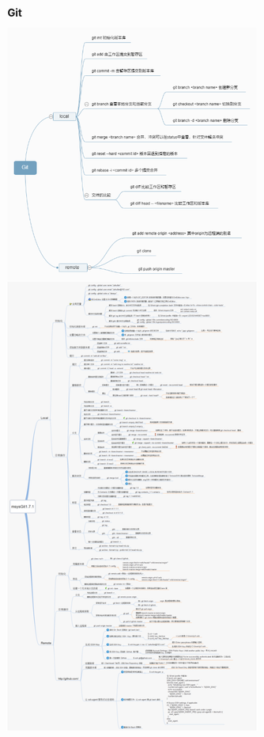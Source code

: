 ## Git
![常用](https://github.com/T00OM/note/blob/master/git/Git.png?raw=true)
![完整](https://github.com/T00OM/note/blob/master/git/git(1).png?raw=true)